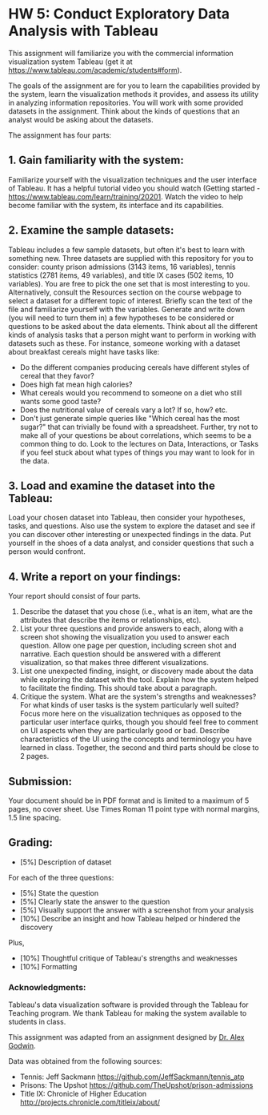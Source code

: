 # HW 5: Conduct Exploratory Data Analysis with Tableau

This assignment will familiarize you with the commercial information visualization system Tableau (get it at https://www.tableau.com/academic/students#form).

The goals of the assignment are for you to learn the capabilities provided by the system, learn the visualization methods it provides, and assess its utility in analyzing information repositories. You will work with some provided datasets in the assignment. Think about the kinds of questions that an analyst would be asking about the datasets.

The assignment has four parts:

## 1. Gain familiarity with the system:
Familiarize yourself with the visualization techniques and the user interface of Tableau. It has a helpful tutorial video you should watch (Getting started - https://www.tableau.com/learn/training/20201. Watch the video to help become familiar with the system, its interface and its capabilities.

## 2. Examine the sample datasets:
Tableau includes a few sample datasets, but often it's best to learn with something new. Three datasets are supplied with this repository for you to consider: county prison admissions (3143 items, 16 variables), tennis statistics (2781 items, 49 variables), and title IX cases (502 items, 10 variables). You are free to pick the one set that is most interesting to you. Alternatively, consult the Resources section on the course webpage to select a dataset for a different topic of interest. Briefly scan the text of the file and familiarize yourself with the variables. Generate and write down (you will need to turn them in) a few hypotheses to be considered or questions to be asked about the data elements. Think about all the different kinds of analysis tasks that a person might want to perform in working with datasets such as these. For instance, someone working with a dataset about breakfast cereals might have tasks like:

- Do the different companies producing cereals have different styles of cereal that they favor?
- Does high fat mean high calories?
- What cereals would you recommend to someone on a diet who still wants some good taste?
- Does the nutritional value of cereals vary a lot? If so, how?
etc.
- Don't just generate simple queries like "Which cereal has the most sugar?" that can trivially be found with a spreadsheet. Further, try not to make all of your questions be about correlations, which seems to be a common thing to do. Look to the lectures on Data, Interactions, or Tasks if you feel stuck about what types of things you may want to look for in the data. 

## 3. Load and examine the dataset into the Tableau:
Load your chosen dataset into Tableau, then consider your hypotheses, tasks, and questions. Also use the system to explore the dataset and see if you can discover other interesting or unexpected findings in the data. Put yourself in the shoes of a data analyst, and consider questions that such a person would confront.

## 4. Write a report on your findings:
Your report should consist of four parts.

1. Describe the dataset that you chose (i.e., what is an item, what are the attributes that describe the items or relationships, etc).
1. List your three questions and provide answers to each, along with a screen shot showing the visualization you used to answer each question. Allow one page per question, including screen shot and narrative. Each question should be answered with a different visualization, so that makes three different visualizations.
1. List one unexpected finding, insight, or discovery made about the data while exploring the dataset with the tool. Explain how the system helped to facilitate the finding. This should take about a paragraph.
1. Critique the system. What are the system's strengths and weaknesses? For what kinds of user tasks is the system particularly well suited? Focus more here on the visualization techniques as opposed to the particular user interface quirks, though you should feel free to comment on UI aspects when they are particularly good or bad. Describe characteristics of the UI using the concepts and terminology you have learned in class. Together, the second and third parts should be close to 2 pages.

## Submission:
Your document should be in PDF format and is limited to a maximum of 5 pages, no cover sheet. Use Times Roman 11 point type with normal margins, 1.5 line spacing. 

## Grading: 
- [5%] Description of dataset

For each of the three questions: 
- [5%] State the question
- [5%] Clearly state the answer to the question
- [5%] Visually support the answer with a screenshot from your analysis
- [10%] Describe an insight and how Tableau helped or hindered the discovery

Plus, 
- [10%] Thoughtful critique of Tableau's strengths and weaknesses
- [10%] Formatting

### Acknowledgments: 
Tableau's data visualization software is provided through the Tableau for Teaching program. We thank Tableau for making the system available to students in class. 

This assignment was adapted from an assignment designed by [Dr. Alex Godwin](https://www.jagodwin.com).

Data was obtained from the following sources:
- Tennis: Jeff Sackmann https://github.com/JeffSackmann/tennis_atp
- Prisons: The Upshot https://github.com/TheUpshot/prison-admissions
- Title IX: Chronicle of Higher Education http://projects.chronicle.com/titleix/about/
